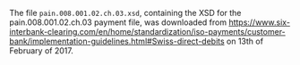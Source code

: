 The file `pain.008.001.02.ch.03.xsd`, containing the XSD for the pain.008.001.02.ch.03 payment file, was downloaded from https://www.six-interbank-clearing.com/en/home/standardization/iso-payments/customer-bank/implementation-guidelines.html#Swiss-direct-debits on 13th of February of 2017.
